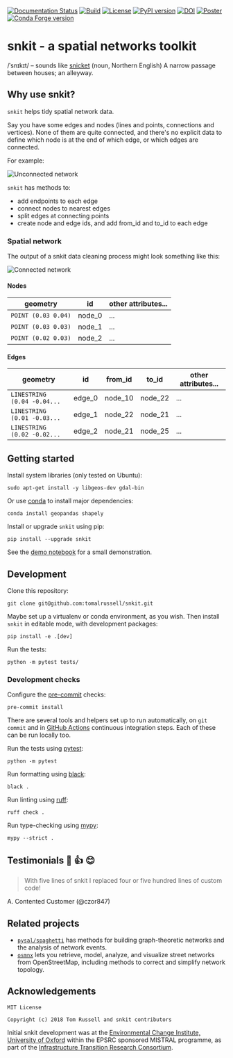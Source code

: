 [![Documentation Status](https://readthedocs.org/projects/snkit/badge/?version=latest)](https://snkit.readthedocs.io/en/latest/?badge=latest)
[![Build](https://github.com/tomalrussell/snkit/actions/workflows/test.yml/badge.svg)](https://github.com/tomalrussell/snkit/actions/workflows/test.yml)
[![License](https://img.shields.io/pypi/l/snkit.svg)](https://opensource.org/licenses/MIT)
[![PyPI version](https://img.shields.io/pypi/v/snkit.svg)](https://pypi.org/project/snkit/)
[![DOI](https://zenodo.org/badge/129739785.svg)](https://doi.org/10.5281/zenodo.3269518)
[![Poster](https://img.shields.io/badge/poster-10.6084%2Fm9.figshare.11864826.v1-purple)](https://doi.org/10.6084/m9.figshare.11864826.v1)
[![Conda Forge version](https://anaconda.org/conda-forge/snkit/badges/version.svg)](https://anaconda.org/conda-forge/snkit)

# snkit - a spatial networks toolkit

/ˈsnɪkɪt/ – sounds like [snicket](https://en.oxforddictionaries.com/definition/snicket) (noun,
Northern English) A narrow passage between houses; an alleyway.

## Why use snkit?

`snkit` helps tidy spatial network data.

Say you have some edges and nodes (lines and points, connections and vertices). None of them
are quite connected, and there's no explicit data to define which node is at the end of which
edge, or which edges are connected.

For example:

![Unconnected network](docs/source/_static/unconnected-network.png)

`snkit` has methods to:

- add endpoints to each edge
- connect nodes to nearest edges
- split edges at connecting points
- create node and edge ids, and add from_id and to_id to each edge

### Spatial network

The output of a snkit data cleaning process might look something like this:

![Connected network](docs/source/_static/connected-network.png)

#### Nodes

| geometry            | id     | other attributes... |
| ------------------- | ------ | ------------------- |
| `POINT (0.03 0.04)` | node_0 | ...                 |
| `POINT (0.03 0.03)` | node_1 | ...                 |
| `POINT (0.02 0.03)` | node_2 | ...                 |

#### Edges

| geometry                    | id     | from_id | to_id   | other attributes... |
| --------------------------- | ------ | ------- | ------- | ------------------- |
| `LINESTRING (0.04 -0.04...` | edge_0 | node_10 | node_22 | ...                 |
| `LINESTRING (0.01 -0.03...` | edge_1 | node_22 | node_21 | ...                 |
| `LINESTRING (0.02 -0.02...` | edge_2 | node_21 | node_25 | ...                 |

## Getting started

Install system libraries (only tested on Ubuntu):

    sudo apt-get install -y libgeos-dev gdal-bin

Or use [conda](https://docs.conda.io/en/latest/miniconda.html) to install major dependencies:

    conda install geopandas shapely

Install or upgrade `snkit` using pip:

    pip install --upgrade snkit

See the [demo
notebook](https://github.com/tomalrussell/snkit/blob/master/notebooks/snkit-demo.ipynb) for a
small demonstration.

## Development

Clone this repository:

    git clone git@github.com:tomalrussell/snkit.git

Maybe set up a virtualenv or conda environment, as you wish. Then install `snkit` in editable
mode, with development packages:

    pip install -e .[dev]

Run the tests:

    python -m pytest tests/

### Development checks

Configure the [pre-commit](https://pre-commit.com/) checks:

    pre-commit install

There are several tools and helpers set up to run automatically, on `git commit`
and in [GitHub Actions](https://docs.github.com/en/actions) continuous
integration steps. Each of these can be run locally too.

Run the tests using [pytest](https://docs.pytest.org):

    python -m pytest

Run formatting using [black](https://black.readthedocs.io/):

    black .

Run linting using [ruff](https://docs.astral.sh/ruff/):

    ruff check .

Run type-checking using [mypy](https://mypy.readthedocs.io/):

    mypy --strict .

## Testimonials 💯 👍 😊

> With five lines of snkit I replaced four or five hundred lines of custom code!

A. Contented Customer (@czor847)

## Related projects

- [`pysal/spaghetti`](https://pysal-spaghetti.readthedocs.io/en/latest/index.html) has methods
  for building graph-theoretic networks and the analysis of network events.
- [`osmnx`](https://osmnx.readthedocs.io/en/stable/) lets you retrieve, model, analyze, and
  visualize street networks from OpenStreetMap, including methods to correct and simplify
  network topology.

## Acknowledgements

```
MIT License

Copyright (c) 2018 Tom Russell and snkit contributors
```

Initial snkit development was at the [Environmental Change Institute, University of
Oxford](http://www.eci.ox.ac.uk/) within the EPSRC sponsored MISTRAL programme, as part of the
[Infrastructure Transition Research Consortium](http://www.itrc.org.uk/).
